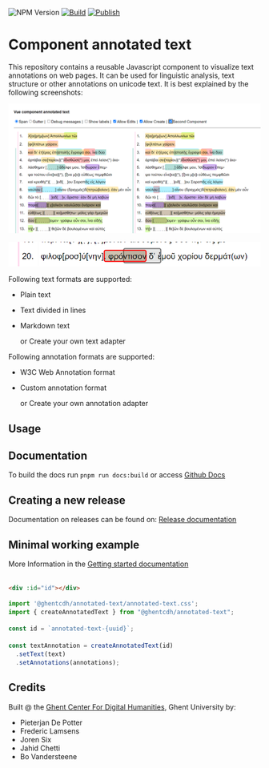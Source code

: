 ![NPM Version](https://img.shields.io/npm/v/%40ghentcdh%2Fannotated-text?link=https%3A%2F%2Fwww.npmjs.com%2Fpackage%2F%40ghentcdh%2Fannotated-text)
[![Build](https://github.com/GhentCDH/annotated-text/actions/workflows/merge-request.yml/badge.svg)](https://github.com/GhentCDH/annotated-text/actions/workflows/merge-request.yml)
[![Publish](https://github.com/GhentCDH/annotated-text/actions/workflows/publish.yml/badge.svg)](https://github.com/GhentCDH/annotated-text/actions/workflows/publish.yml)

# Component annotated text

This repository contains a reusable Javascript component to visualize text annotations on web pages. It can be used for
linguistic analysis, text structure or other annotations on unicode text. It is best explained by the following
screenshots:

![Annotations](../../docs/_media/annotations.png)

![Edit](../../docs/_media/editAnnotation.png)

Following text formats are supported:

- Plain text
- Text divided in lines
- Markdown text

  or Create your own text adapter

Following annotation formats are supported:

- W3C Web Annotation format
- Custom annotation format

  or Create your own annotation adapter

## Usage

## Documentation

To build the docs run `pnpm run docs:build` or access [Github Docs](https://ghentcdh.github.io/annotated-text)

## Creating a new release

Documentation on releases can be found
on: [Release documentation](https://ghentcdh.github.io/annotated-text/release/)

## Minimal working example

More Information in
the [Getting started documentation](https://ghentcdh.github.io/annotated-text/components/-getting-started/quikstart.html)

````html

<div :id="id"></div>
````

```ts 
import '@ghentcdh/annotated-text/annotated-text.css';
import { createAnnotatedText } from "@ghentcdh/annotated-text";

const id = `annotated-text-{uuid}`;

const textAnnotation = createAnnotatedText(id)
  .setText(text)
  .setAnnotations(annotations);
```

## Credits

Built @ the [Ghent Center For Digital Humanities](https://www.ghentcdh.ugent.be/), Ghent University by:

* Pieterjan De Potter
* Frederic Lamsens
* Joren Six
* Jahid Chetti
* Bo Vandersteene
